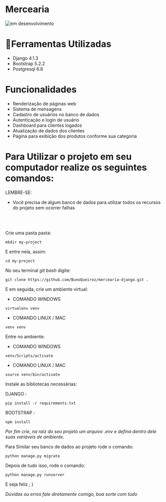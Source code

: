 # Mercearia
![em desenvolvimento](https://img.shields.io/badge/STATUS-EM%20DESENVOLVIMENTO-brightgreen)

# 🔨Ferramentas Utilizadas
* Django 4.1.3
* Bootstrap 5.2.2
* Postgresql 6.8

# Funcionalidades
* Renderização de páginas web
* Sistema de mensagens
* Cadastro de usuários no banco de dados
* Autenticação e login de usuário
* Dashboard para clientes logados
* Atualização de dados dos clientes
* Página para exibição dos produtos conforme sua categoria

# Para Utilizar o projeto em seu computador realize os seguintes comandos:
LEMBRE-SE:
* Você precisa de algum banco de dados para utilizar todos os recursos do projeto sem ocorrer falhas
<br>
<br>

Crie uma pasta pasta:
```
mkdir my-project
```
E entre nela, assim:
```
cd my-project
```

No seu terminal *git bash* digite:
``` 
git clone https://github.com/BunoQueiroz/mercearia-django.git .
```

E em seguida, crie um ambiente virtual:

* COMANDO WINDOWS
```
virtualenv venv
```

* COMANDO LINUX / MAC

```
venv venv
```

Entre no ambiente:

* COMANDO WINDOWS
```
venv/Scripts/activate
```

* COMANDO LINUX / MAC

```
source venv/bin/activate
```

Instale as bibliotecas necessárias:

DJANGO :
```
pip install -r requirements.txt
```

BOOTSTRAP :
```
npm install
```

*Por fim crie, na raiz do seu projeto um arquivo .env e defina dentro dele suas variáveis de ambiente.*

Para Similar seu banco de dados ao projeto rode o comando:

```
python manage.py migrate
```

Depois de tudo isso, rode o comando:

```
python manage.py runserver
```
E seja feliz ; )

*Dúvidas ou  erros fale diretamente comigo, boa sorte com tudo*